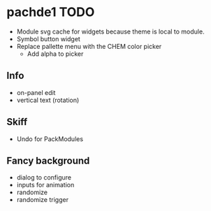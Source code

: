 # pachde1 TODO

- Module svg cache for widgets because theme is local to module.
- Symbol button widget
- Replace pallette menu with the CHEM color picker
  - Add alpha to picker

## Info

- on-panel edit
- vertical text (rotation)

## Skiff

- Undo for PackModules

## Fancy background

- dialog to configure
- inputs for animation
- randomize
- randomize trigger

